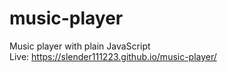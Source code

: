 # music-player

Music player with plain JavaScript<br />
Live: https://slender111223.github.io/music-player/
